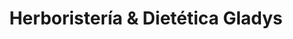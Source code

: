 ---
title: "Herboristería & Dietética Gladys"
url: /caba/herboristeria-und-dietetica-gladys/
shop: Bioladen
---